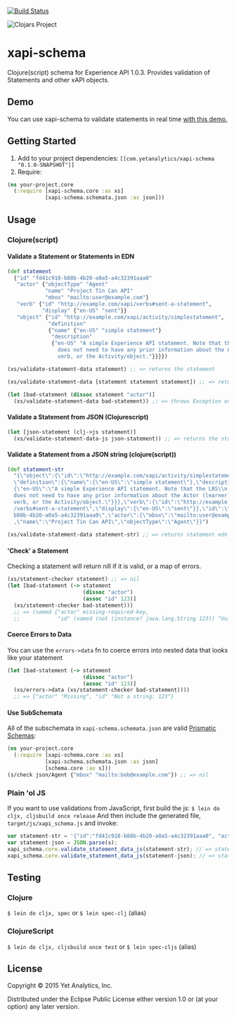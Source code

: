 [![Build Status](https://travis-ci.org/yetanalytics/xapi-schema.svg?branch=master)](https://travis-ci.org/yetanalytics/xapi-schema)

![Clojars Project](http://clojars.org/com.yetanalytics/xapi-schema/latest-version.svg)

# xapi-schema

Clojure(script) schema for Experience API 1.0.3. Provides validation of Statements and other xAPI objects.

## Demo

You can use xapi-schema to validate statements in real time [with this demo.](http://yetanalytics.github.io/xapi-schema-demo/)

## Getting Started
1. Add to your project dependencies: `[[com.yetanalytics/xapi-schema "0.1.0-SNAPSHOT"]]`
2. Require:
```clojure
(ns your-project.core
  (:require [xapi-schema.core :as xs]
            [xapi-schema.schemata.json :as json]))
```

## Usage
### Clojure(script)
#### Validate a Statement or Statements in EDN
```clojure
(def statement
  {"id" "fd41c918-b88b-4b20-a0a5-a4c32391aaa0"
   "actor" {"objectType" "Agent"
            "name" "Project Tin Can API"
            "mbox" "mailto:user@example.com"}
   "verb" {"id" "http://example.com/xapi/verbs#sent-a-statement",
           "display" {"en-US" "sent"}}
   "object" {"id" "http://example.com/xapi/activity/simplestatement",
             "definition"
             {"name" {"en-US" "simple statement"}
              "description"
              {"en-US" "A simple Experience API statement. Note that the LRS
                does not need to have any prior information about the Actor (learner), the
                verb, or the Activity/object."}}}})

(xs/validate-statement-data statement) ;; => returns the statement

(xs/validate-statement-data [statement statement statement]) ;; => returns the statements

(let [bad-statement (dissoc statement "actor")]
  (xs/validate-statement-data bad-statement)) ;; => throws Exception or js/Error
```
#### Validate a Statement from JSON (Clojurescript)
```clojure
(let [json-statement (clj->js statement)]
  (xs/validate-statement-data-js json-statement)) ;; => returns the statement
```
#### Validate a Statement from a JSON string (clojure(script))
```clojure
(def statement-str
  "{\"object\":{\"id\":\"http://example.com/xapi/activity/simplestatement\",
  \"definition\":{\"name\":{\"en-US\":\"simple statement\"},\"description\":
  {\"en-US\":\"A simple Experience API statement. Note that the LRS\\n      
  does not need to have any prior information about the Actor (learner), the\\n
  verb, or the Activity/object.\"}}},\"verb\":{\"id\":\"http://example.com/xapi
  /verbs#sent-a-statement\",\"display\":{\"en-US\":\"sent\"}},\"id\":\"fd41c918-
  b88b-4b20-a0a5-a4c32391aaa0\",\"actor\":{\"mbox\":\"mailto:user@example.com\"
  ,\"name\":\"Project Tin Can API\",\"objectType\":\"Agent\"}}")
  
(xs/validate-statement-data statement-str) ;; => returns statement edn
```

#### 'Check' a Statement
Checking a statement will return nill if it is valid, or a map of errors.

```clojure
(xs/statement-checker statement) ;; => nil
(let [bad-statement (-> statement
                        (dissoc "actor")
                        (assoc "id" 123)]
  (xs/statement-checker bad-statement)))
  ;; => (named {"actor" missing-required-key,
  ;;            "id" (named (not (instance? java.lang.String 123)) "Uuid")} "Statement")
```
#### Coerce Errors to Data
You can use the `errors->data` fn to coerce errors into nested data that looks like your statement
```clojure
(let [bad-statement (-> statement
                        (dissoc "actor")
                        (assoc "id" 123)]
  (xs/errors->data (xs/statement-checker bad-statement))))
  ;; => {"actor" "Missing", "id" "Not a string: 123"}
```

#### Use SubSchemata
All of the subschemata in `xapi-schema.schemata.json` are valid [Prismatic Schemas](https://github.com/Prismatic/schema):
```clojure
(ns your-project.core
  (:require [xapi-schema.core :as xs]
            [xapi-schema.schemata.json :as json]
            [schema.core :as s]))
(s/check json/Agent {"mbox" "mailto:bob@example.com"}) ;; => nil
```
### Plain 'ol JS
If you want to use validations from JavaScript, first build the js:
`$ lein do cljx, cljsbuild once release`
And then include the generated file, `target/js/xapi_schema.js` and invoke:
```javascript
var statement-str = '{"id":"fd41c918-b88b-4b20-a0a5-a4c32391aaa0", "actor":{"objectType": "Agent","name":"Project Tin Can API","mbox":"mailto:user@example.com"},"verb":{"id":"http://example.com/xapi/verbs#sent-a-statement","display":{ "en-US":"sent" }},"object":{"id":"http://example.com/xapi/activity/simplestatement","definition":{"name":{ "en-US":"simple statement" },"description":{ "en-US":"A simple Experience API statement. Note that the LRS does not need to have any prior information about the Actor (learner), the verb, or the Activity/object." }}}}';
var statement-json = JSON.parse(s);
xapi_schema.core.validate_statement_data_js(statement-str); // => statement JSON
xapi_schema.core.validate_statement_data_js(statement-json); // => statement JSON
```
## Testing
### Clojure
`$ lein do cljx, spec`
or
`$ lein spec-clj` (alias)
### ClojureScript
`$ lein do cljx, cljsbuild once test`
or
`$ lein spec-cljs` (alias)
## License

Copyright © 2015 Yet Analytics, Inc.

Distributed under the Eclipse Public License either version 1.0 or (at
your option) any later version.
